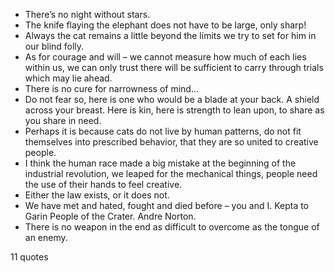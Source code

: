  - There’s no night without stars.
 - The knife flaying the elephant does not have to be large, only sharp!
 - Always the cat remains a little beyond the limits we try to set for him in our blind folly.
 - As for courage and will – we cannot measure how much of each lies within us, we can only trust there will be sufficient to carry through trials which may lie ahead.
 - There is no cure for narrowness of mind...
 - Do not fear so, here is one who would be a blade at your back. A shield across your breast. Here is kin, here is strength to lean upon, to share as you share in need.
 - Perhaps it is because cats do not live by human patterns, do not fit themselves into prescribed behavior, that they are so united to creative people.
 - I think the human race made a big mistake at the beginning of the industrial revolution, we leaped for the mechanical things, people need the use of their hands to feel creative.
 - Either the law exists, or it does not.
 - We have met and hated, fought and died before – you and I. Kepta to Garin People of the Crater. Andre Norton.
 - There is no weapon in the end as difficult to overcome as the tongue of an enemy.

11 quotes